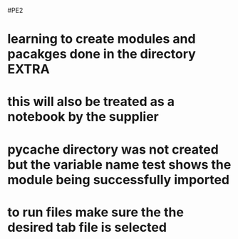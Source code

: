 #PE2

# learning to create modules and pacakges done in the directory EXTRA

# this will also be treated as a notebook by the supplier

# pycache directory was not created but the variable name test shows the module being successfully imported

# to run files make sure the the desired tab file is selected
